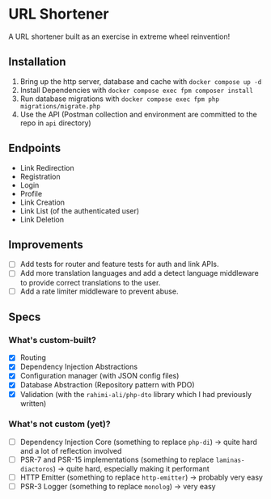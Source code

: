 # URL Shortener

A URL shortener built as an exercise in extreme wheel reinvention!

## Installation
1. Bring up the http server, database and cache with `docker compose up -d`
2. Install Dependencies with `docker compose exec fpm composer install`
3. Run database migrations with `docker compose exec fpm php migrations/migrate.php`
4. Use the API (Postman collection and environment are committed to the repo in `api` directory)

## Endpoints
- Link Redirection
- Registration
- Login
- Profile
- Link Creation
- Link List (of the authenticated user)
- Link Deletion

## Improvements
- [ ] Add tests for router and feature tests for auth and link APIs.
- [ ] Add more translation languages and add a detect language middleware to provide correct translations to the user.
- [ ] Add a rate limiter middleware to prevent abuse.

## Specs

### What's custom-built?
- [x] Routing
- [x] Dependency Injection Abstractions
- [x] Configuration manager (with JSON config files)
- [x] Database Abstraction (Repository pattern with PDO)
- [x] Validation (with the `rahimi-ali/php-dto` library which I had previously written)

### What's not custom (yet)?
- [ ] Dependency Injection Core (something to replace `php-di`) -> quite hard and a lot of reflection involved
- [ ] PSR-7 and PSR-15 implementations (something to replace `laminas-diactoros`) -> quite hard, especially making it performant
- [ ] HTTP Emitter (something to replace `http-emitter`) -> probably very easy
- [ ] PSR-3 Logger (something to replace `monolog`) -> very easy